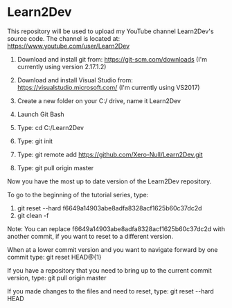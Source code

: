# Learn2Dev
This repository will be used to upload my YouTube channel Learn2Dev's source code. The channel is located at: https://www.youtube.com/user/Learn2Dev



1) Download and install git from: https://git-scm.com/downloads (I'm currently using version 2.17.1.2)
2) Download and install Visual Studio from: https://visualstudio.microsoft.com/ (I'm currently using VS2017)

3) Create a new folder on your C:/ drive, name it Learn2Dev

4) Launch Git Bash

5) Type: cd C:/Learn2Dev

6) Type: git init

7) Type: git remote add https://github.com/Xero-Null/Learn2Dev.git

8) Type: git pull origin master

Now you have the most up to date version of the Learn2Dev repository.

To go to the beginning of the tutorial series, type:
1) git reset --hard f6649a14903abe8adfa8328acf1625b60c37dc2d
2) git clean -f

Note: You can replace f6649a14903abe8adfa8328acf1625b60c37dc2d with another commit, if you want to reset to a different version.

When at a lower commit version and you want to navigate forward by one commit type:
git reset HEAD@{1}

If you have a repository that you need to bring up to the current commit version, type:
git pull origin master

If you made changes to the files and need to reset, type: git reset --hard HEAD
